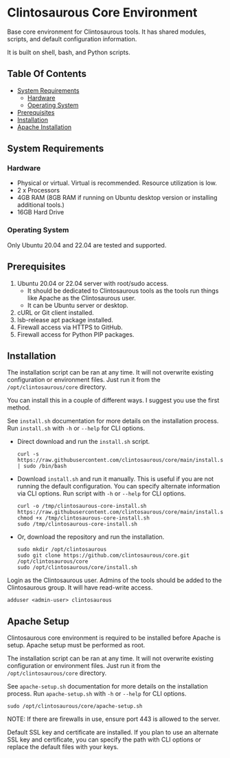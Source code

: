 # Clintosaurous Core Environment

Base core environment for Clintosaurous tools. It has shared modules, scripts,
and default configuration information.

It is built on shell, bash, and Python scripts.

## Table Of Contents

-   [System Requirements](#system-requirements)
    -   [Hardware](#hardware)
    -   [Operating System](#operating-system)
-   [Prerequisites](#prerequisites)
-   [Installation](#installation)
-   [Apache Installation](#apache_installation)

## System Requirements

### Hardware

-   Physical or virtual. Virtual is recommended. Resource utilization is low.
-   2 x Processors
-   4GB RAM (8GB RAM if running on Ubuntu desktop version or installing
    additional tools.)
-   16GB Hard Drive

### Operating System

Only Ubuntu 20.04 and 22.04 are tested and supported.

## Prerequisites

1.  Ubuntu 20.04 or 22.04 server with root/sudo access.
    -   It should be dedicated to Clintosaurous tools as the tools run things
        like Apache as the Clintosaurous user.
    -   It can be Ubuntu server or desktop.
2.  cURL or Git client installed.
3.  lsb-release apt package installed.
4.  Firewall access via HTTPS to GitHub.
5.  Firewall access for Python PIP packages.

## Installation

The installation script can be ran at any time. It will not overwrite existing
configuration or environment files. Just run it from the
`/opt/clintosaurous/core` directory.

You can install this in a couple of different ways. I suggest you use the
first method.

See `install.sh` documentation for more details on the installation process.
Run `install.sh` with `-h` or `--help` for CLI options.

-   Direct download and run the `install.sh` script.

        curl -s https://raw.githubusercontent.com/clintosaurous/core/main/install.sh | sudo /bin/bash

-   Download `install.sh` and run it manually. This is useful if you are not
    running the default configuration. You can specify alternate information
    via CLI options. Run script with `-h` or `--help` for CLI options.

        curl -o /tmp/clintosaurous-core-install.sh https://raw.githubusercontent.com/clintosaurous/core/main/install.sh
        chmod +x /tmp/clintosaurous-core-install.sh
        sudo /tmp/clintosaurous-core-install.sh

-   Or, download the repository and run the installation.

        sudo mkdir /opt/clintosaurous
        sudo git clone https://github.com/clintosaurous/core.git /opt/clintosaurous/core
        sudo /opt/clintosaurous/core/install.sh

Login as the Clintosaurous user. Admins of the tools should be added to the
Clintosaurous group. It will have read-write access.

    adduser <admin-user> clintosaurous

## Apache Setup

Clintosaurous core environment is required to be installed before Apache
is setup. Apache setup must be performed as root.

The installation script can be ran at any time. It will not overwrite existing
configuration or environment files. Just run it from the
`/opt/clintosaurous/core` directory.

See `apache-setup.sh` documentation for more details on the installation
process. Run `apache-setup.sh` with `-h` or `--help` for CLI options.

    sudo /opt/clintosaurous/core/apache-setup.sh

NOTE: If there are firewalls in use, ensure port 443 is allowed to the server.

Default SSL key and certificate are installed. If you plan to use an alternate
SSL key and certificate, you can specify the path with CLI options or replace
the default files with your keys.

